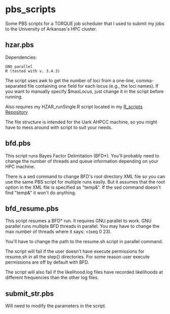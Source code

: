 # pbs_scripts  
Some PBS scripts for a TORQUE job scheduler that I used to submit my jobs to the University of Arkansas's HPC cluster.  

## hzar.pbs  

Dependencies:  
```
GNU parallel
R (tested with v. 3.4.3)
```

The script uses awk to get the number of loci from a one-line, comma-separated file containing one field for each locus (e.g., the loci names).  If you want to manually specify $maxLocus, just change it in the script before running.  

Also requires my HZAR_runSingle.R script located in my [R_scripts Repository](https://github.com/btmartin721/R_scripts)  

The file structure is intended for the Uark AHPCC machine, so you might have to mess around with script to suit your needs.  

## bfd.pbs  

This script runs Bayes Factor Delimitation (BFD*). You'll probably need to change the number of threads and queue information depending on your HPC machine.  

There is a sed command to change BFD's root directory XML file so you can use the same PBS script for multiple runs easily. But it assumes that the root option in the XML file is specified as "temp&". If the sed command doesn't find "temp&" it won't do anything.  

## bfd_resume.pbs  

This script resumes a BFD* run. It requires GNU parallel to work. GNU parallel runs multiple BFD threads in parallel. You may have to change the max number of threads where it says: <(seq 0 23).  

You'll have to change the path to the resume.sh script in parallel command.  

The script will fail if the user doesn't have execute permissions for resume.sh in all the step{} directories. For some reason user execute permissions are off by default with BFD.   

The script will also fail if the likelihood.log files have recorded likelihoods at different frequencies than the other log files.  

## submit_str.pbs

Will need to modify the parameters in the script.  
